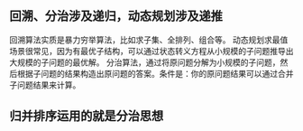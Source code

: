 ## 回溯、分治涉及递归，动态规划涉及递推
回溯算法实质是暴力穷举算法，比如求子集、全排列、组合等。
动态规划求最值场景很常见，因为有最优子结构，可以通过状态转义方程从小规模的子问题推导出大规模的子问题的最优解。
分治算法，通过将原问题分解为小规模的子问题，然后根据子问题的结果构造出原问题的答案。条件是：你的原问题结果可以通过合并子问题结果来计算。

## 归并排序运用的就是分治思想

